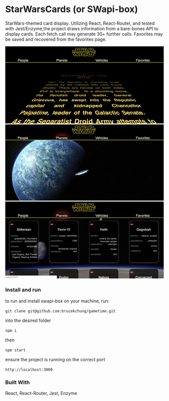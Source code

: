 # StarWarsCards (or SWapi-box)

StarWars-themed card display.  Utilizing React, React-Router, and tested with Jest/Enzyme,the project draws information from a bare-bones API to display cards.  Each fetch call may generate 30+ further calls.  Favorites may be saved and recovered from the favorites page.


![HomeScreen](/readme_images/swapi_loading.png?raw=true "Loading home screen")
![PlanetLoading](/readme_images/swapi_planets.png?raw=true "Video intro for planets tab")
![SWCards](/readme_images/swapi_cards.png?raw=true "Starwars information for planets")


### Install and run

to run and install swapi-box on your machine, run:

```git clone git@github.com:brucekchung/gametime.git```

into the desired folder

```npm i```

then

```npm start```

ensure the project is running on the correct port

```http://localhost:3000```


### Built With

React, React-Router, Jest, Enzyme

